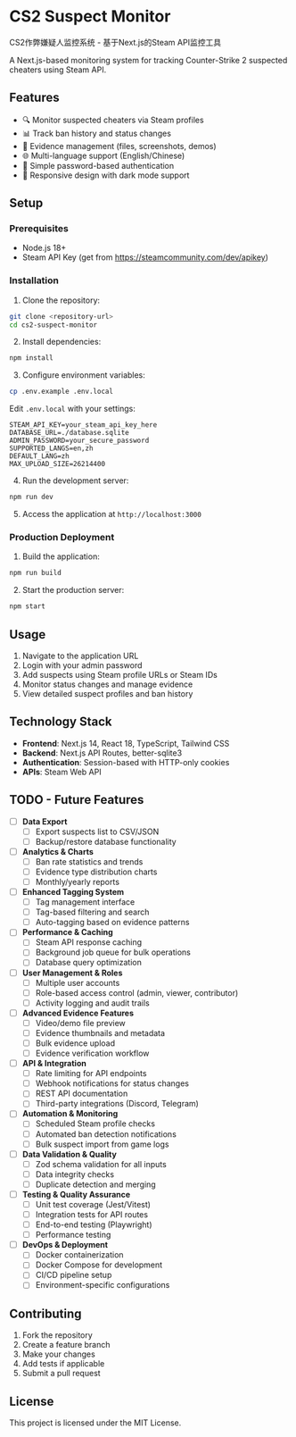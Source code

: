 # CS2 Suspect Monitor

CS2作弊嫌疑人监控系统 - 基于Next.js的Steam API监控工具

A Next.js-based monitoring system for tracking Counter-Strike 2 suspected cheaters using Steam API.

## Features

- 🔍 Monitor suspected cheaters via Steam profiles
- 📊 Track ban history and status changes
- 📁 Evidence management (files, screenshots, demos)
- 🌐 Multi-language support (English/Chinese)
- 🔐 Simple password-based authentication
- 📱 Responsive design with dark mode support

## Setup

### Prerequisites

- Node.js 18+ 
- Steam API Key (get from https://steamcommunity.com/dev/apikey)

### Installation

1. Clone the repository:
```bash
git clone <repository-url>
cd cs2-suspect-monitor
```

2. Install dependencies:
```bash
npm install
```

3. Configure environment variables:
```bash
cp .env.example .env.local
```

Edit `.env.local` with your settings:
```env
STEAM_API_KEY=your_steam_api_key_here
DATABASE_URL=./database.sqlite
ADMIN_PASSWORD=your_secure_password
SUPPORTED_LANGS=en,zh
DEFAULT_LANG=zh
MAX_UPLOAD_SIZE=26214400
```

4. Run the development server:
```bash
npm run dev
```

5. Access the application at `http://localhost:3000`

### Production Deployment

1. Build the application:
```bash
npm run build
```

2. Start the production server:
```bash
npm start
```

## Usage

1. Navigate to the application URL
2. Login with your admin password
3. Add suspects using Steam profile URLs or Steam IDs
4. Monitor status changes and manage evidence
5. View detailed suspect profiles and ban history

## Technology Stack

- **Frontend**: Next.js 14, React 18, TypeScript, Tailwind CSS
- **Backend**: Next.js API Routes, better-sqlite3
- **Authentication**: Session-based with HTTP-only cookies
- **APIs**: Steam Web API

## TODO - Future Features

- [ ] **Data Export**
  - [ ] Export suspects list to CSV/JSON
  - [ ] Backup/restore database functionality
  
- [ ] **Analytics & Charts**
  - [ ] Ban rate statistics and trends
  - [ ] Evidence type distribution charts
  - [ ] Monthly/yearly reports
  
- [ ] **Enhanced Tagging System**
  - [ ] Tag management interface
  - [ ] Tag-based filtering and search
  - [ ] Auto-tagging based on evidence patterns
  
- [ ] **Performance & Caching**
  - [ ] Steam API response caching
  - [ ] Background job queue for bulk operations
  - [ ] Database query optimization
  
- [ ] **User Management & Roles**
  - [ ] Multiple user accounts
  - [ ] Role-based access control (admin, viewer, contributor)
  - [ ] Activity logging and audit trails
  
- [ ] **Advanced Evidence Features**
  - [ ] Video/demo file preview
  - [ ] Evidence thumbnails and metadata
  - [ ] Bulk evidence upload
  - [ ] Evidence verification workflow
  
- [ ] **API & Integration**
  - [ ] Rate limiting for API endpoints
  - [ ] Webhook notifications for status changes
  - [ ] REST API documentation
  - [ ] Third-party integrations (Discord, Telegram)
  
- [ ] **Automation & Monitoring**
  - [ ] Scheduled Steam profile checks
  - [ ] Automated ban detection notifications
  - [ ] Bulk suspect import from game logs
  
- [ ] **Data Validation & Quality**
  - [ ] Zod schema validation for all inputs
  - [ ] Data integrity checks
  - [ ] Duplicate detection and merging
  
- [ ] **Testing & Quality Assurance**
  - [ ] Unit test coverage (Jest/Vitest)
  - [ ] Integration tests for API routes
  - [ ] End-to-end testing (Playwright)
  - [ ] Performance testing
  
- [ ] **DevOps & Deployment**
  - [ ] Docker containerization
  - [ ] Docker Compose for development
  - [ ] CI/CD pipeline setup
  - [ ] Environment-specific configurations

## Contributing

1. Fork the repository
2. Create a feature branch
3. Make your changes
4. Add tests if applicable
5. Submit a pull request

## License

This project is licensed under the MIT License.
